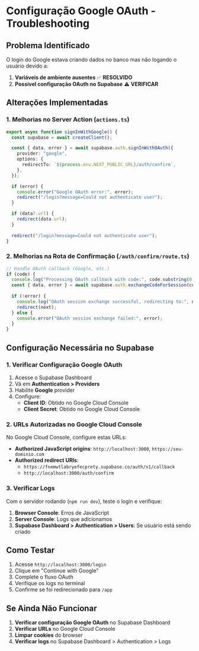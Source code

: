 # Configuração Google OAuth - Troubleshooting

## Problema Identificado
O login do Google estava criando dados no banco mas não logando o usuário devido a:

1. **Variáveis de ambiente ausentes** ✅ **RESOLVIDO**
2. **Possível configuração OAuth no Supabase** ⚠️ **VERIFICAR**

## Alterações Implementadas

### 1. Melhorias no Server Action (`actions.ts`)
```typescript
export async function signInWithGoogle() {
  const supabase = await createClient();

  const { data, error } = await supabase.auth.signInWithOAuth({
    provider: "google",
    options: {
      redirectTo: `${process.env.NEXT_PUBLIC_URL}/auth/confirm`,
    },
  });

  if (error) {
    console.error("Google OAuth error:", error);
    redirect("/login?message=Could not authenticate user");
  }

  if (data?.url) {
    redirect(data.url);
  }
  
  redirect("/login?message=Could not authenticate user");
}
```

### 2. Melhorias na Rota de Confirmação (`/auth/confirm/route.ts`)
```typescript
// Handle OAuth callback (Google, etc.)
if (code) {
  console.log("Processing OAuth callback with code:", code.substring(0, 10) + "...");
  const { data, error } = await supabase.auth.exchangeCodeForSession(code);
  
  if (!error) {
    console.log("OAuth session exchange successful, redirecting to:", next);
    redirect(next);
  } else {
    console.error("OAuth session exchange failed:", error);
  }
}
```

## Configuração Necessária no Supabase

### 1. Verificar Configuração Google OAuth
1. Acesse o Supabase Dashboard
2. Vá em **Authentication > Providers**
3. Habilite **Google** provider
4. Configure:
   - **Client ID**: Obtido no Google Cloud Console
   - **Client Secret**: Obtido no Google Cloud Console

### 2. URLs Autorizadas no Google Cloud Console
No Google Cloud Console, configure estas URLs:
- **Authorized JavaScript origins**: `http://localhost:3000`, `https://seu-dominio.com`
- **Authorized redirect URIs**: 
  - `https://fnemwtlabryefecprety.supabase.co/auth/v1/callback`
  - `http://localhost:3000/auth/confirm`

### 3. Verificar Logs
Com o servidor rodando (`npm run dev`), teste o login e verifique:
1. **Browser Console**: Erros de JavaScript
2. **Server Console**: Logs que adicionamos
3. **Supabase Dashboard > Authentication > Users**: Se usuário está sendo criado

## Como Testar

1. Acesse `http://localhost:3000/login`
2. Clique em "Continue with Google"
3. Complete o fluxo OAuth
4. Verifique os logs no terminal
5. Confirme se foi redirecionado para `/app`

## Se Ainda Não Funcionar

1. **Verificar configuração Google OAuth** no Supabase Dashboard
2. **Verificar URLs** no Google Cloud Console
3. **Limpar cookies** do browser
4. **Verificar logs** no Supabase Dashboard > Authentication > Logs